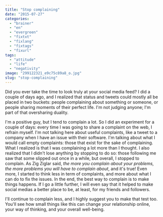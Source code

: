 ```yaml
---
title: "Stop complaining"
date: "2015-07-27"
categories: 
  - "brainer"
  - "en"
  - "evergreen"
  - "fixtxt"
  - "fixlang"
  - "fixtags"
  - "fixurl"
tags: 
  - "attitude"
  - "life"
  - "negativity"
image: "299122321_e9c75c89a8_o.jpg"
slug: "stop-complaining"
---
```


Did you ever take the time to look truly at your social media feed? I did a couple of days ago, and I realized that status and tweets could mostly all be placed in two buckets: people complaining about something or someone, or people sharing moments of their perfect life. I'm not judging anyone; I'm part of that oversharing duality.

I'm a positive guy, but I tend to complain a lot. So I did an experiment for a couple of days: every time I was going to share a complaint on the web, I refrain myself. I'm not talking here about useful complaints, like a tweet to a company when I have an issue with their software. I'm talking about what I would call empty complaints: those that exist for the sake of complaining. What I realized is that I was complaining a lot more than I thought. I also realized that I didn't lose anything by stopping to do so: those following me saw that some slipped out once in a while, but overall, I stopped to complain. As Zig Ziglar said, _the more you complain about your problems, the more problems you will have to complain about_, and it's true! Even more, I started to think less in term of complaints, and more about what I can do to fix the issues. In the end, the best way to complain is to make things happens. If I go a little further, I will even say that it helped to make social medias a better place to be, at least, for my friends and followers.

I'll continue to complain less, and I highly suggest you to make that test too. You'll see how small things like this can change your relationship online, your way of thinking, and your overall well-being.
